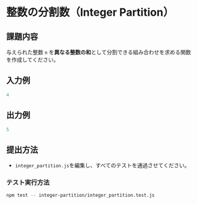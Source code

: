 # 整数の分割数（Integer Partition）

## 課題内容

与えられた整数 `n` を**異なる整数の和**として分割できる組み合わせを求める関数を作成してください。

## 入力例

```js
4
```

## 出力例

```js
5
```

## 提出方法

- `integer_partition.js`を編集し、すべてのテストを通過させてください。

### テスト実行方法

```bash
npm test -- integer-partition/integer_partition.test.js
```
